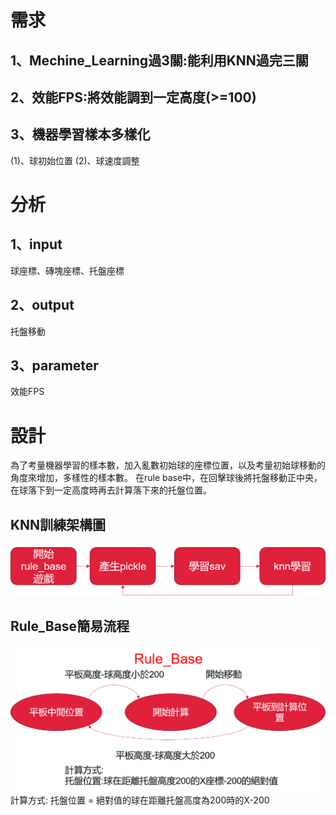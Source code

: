 
  # 需求
  ## 1、Mechine_Learning過3關:能利用KNN過完三關
  
 ##  2、效能FPS:將效能調到一定高度(>=100)
  
##  3、機器學習樣本多樣化 
   (1)、球初始位置
    (2)、球速度調整
  # 分析
   ## 1、input 
  
   球座標、磚塊座標、托盤座標
     
 ## 2、output 
  
   托盤移動
     
 ## 3、parameter 
  
   效能FPS
   
 # 設計
  為了考量機器學習的樣本數，加入亂數初始球的座標位置，以及考量初始球移動的角度來增加，多樣性的樣本數。
  在rule base中，在回擊球後將托盤移動正中央，在球落下到一定高度時再去計算落下來的托盤位置。
## KNN訓練架構圖
 ![image](https://github.com/TsaiHaoWei/Machine-Learning/blob/master/Hw3/Hw3_%E6%9E%B6%E6%A7%8B%E5%9C%96.png) 
## Rule_Base簡易流程
 ![image](https://github.com/TsaiHaoWei/Machine-Learning/blob/master/Hw3/HW3_%E6%B5%81%E7%A8%8B.png)
 計算方式:
 托盤位置 = 絕對值的球在距離托盤高度為200時的X-200
 
